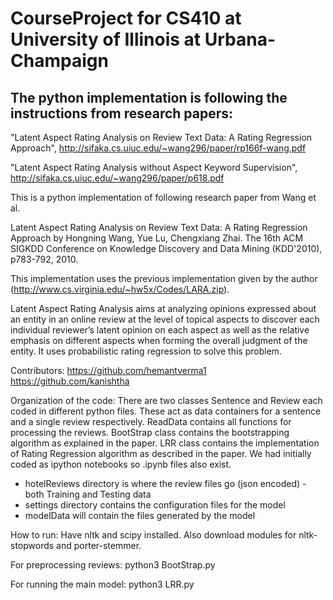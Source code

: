 # CourseProject for CS410 at University of Illinois at Urbana-Champaign

## The python implementation is following the instructions from research papers:

"Latent Aspect Rating Analysis on Review Text Data: A Rating Regression Approach", http://sifaka.cs.uiuc.edu/~wang296/paper/rp166f-wang.pdf

"Latent Aspect Rating Analysis without Aspect Keyword Supervision",
http://sifaka.cs.uiuc.edu/~wang296/paper/p618.pdf

This is a python implementation of following research paper from Wang et al. 

Latent Aspect Rating Analysis on Review Text Data: A Rating Regression Approach
by Hongning Wang, Yue Lu, Chengxiang Zhai. The 16th ACM SIGKDD Conference on Knowledge Discovery and Data Mining (KDD'2010), p783-792, 2010.

This implementation uses the previous implementation given by the author (http://www.cs.virginia.edu/~hw5x/Codes/LARA.zip).

Latent Aspect Rating Analysis aims at analyzing opinions expressed about an entity in an online review at the level of topical aspects to discover each individual reviewer’s latent opinion on each aspect as well as the relative emphasis on different aspects
when forming the overall judgment of the entity. It uses probabilistic rating regression to solve this problem.

Contributors:
https://github.com/hemantverma1
https://github.com/kanishtha

Organization of the code:
There are two classes Sentence and Review each coded in different python files. These act as data containers for a sentence and a single review respectively. 
ReadData contains all functions for processing the reviews. BootStrap class contains the bootstrapping algorithm as explained in the paper. LRR class contains the implementation of Rating Regression algorithm as described in the paper. 
We had initially coded as ipython notebooks so .ipynb files also exist.
* hotelReviews directory is where the review files go (json encoded) - both Training and Testing data
* settings directory contains the configuration files for the model
* modelData will contain the files generated by the model

How to run:
Have nltk and scipy installed. Also download modules for nltk-stopwords and porter-stemmer. 

For preprocessing reviews:
python3 BootStrap.py

For running the main model:
python3 LRR.py
